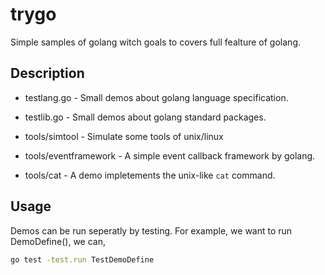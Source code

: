 trygo
=====

Simple samples of golang witch goals to covers full fealture of golang.

Description
-----------

* testlang.go - Small demos about golang language specification.

* testlib.go - Small demos about golang standard packages.

* tools/simtool - Simulate some tools of unix/linux

* tools/eventframework - A simple event callback framework by golang.

* tools/cat - A demo impletements the unix-like `cat` command.

Usage
-----

Demos can be run seperatly by testing. For example, we want to run DemoDefine(), we can,

```sh
go test -test.run TestDemoDefine
```
